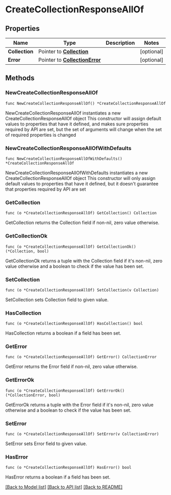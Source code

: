 # CreateCollectionResponseAllOf

## Properties

Name | Type | Description | Notes
------------ | ------------- | ------------- | -------------
**Collection** | Pointer to [**Collection**](Collection.md) |  | [optional] 
**Error** | Pointer to [**CollectionError**](CollectionError.md) |  | [optional] 

## Methods

### NewCreateCollectionResponseAllOf

`func NewCreateCollectionResponseAllOf() *CreateCollectionResponseAllOf`

NewCreateCollectionResponseAllOf instantiates a new CreateCollectionResponseAllOf object
This constructor will assign default values to properties that have it defined,
and makes sure properties required by API are set, but the set of arguments
will change when the set of required properties is changed

### NewCreateCollectionResponseAllOfWithDefaults

`func NewCreateCollectionResponseAllOfWithDefaults() *CreateCollectionResponseAllOf`

NewCreateCollectionResponseAllOfWithDefaults instantiates a new CreateCollectionResponseAllOf object
This constructor will only assign default values to properties that have it defined,
but it doesn't guarantee that properties required by API are set

### GetCollection

`func (o *CreateCollectionResponseAllOf) GetCollection() Collection`

GetCollection returns the Collection field if non-nil, zero value otherwise.

### GetCollectionOk

`func (o *CreateCollectionResponseAllOf) GetCollectionOk() (*Collection, bool)`

GetCollectionOk returns a tuple with the Collection field if it's non-nil, zero value otherwise
and a boolean to check if the value has been set.

### SetCollection

`func (o *CreateCollectionResponseAllOf) SetCollection(v Collection)`

SetCollection sets Collection field to given value.

### HasCollection

`func (o *CreateCollectionResponseAllOf) HasCollection() bool`

HasCollection returns a boolean if a field has been set.

### GetError

`func (o *CreateCollectionResponseAllOf) GetError() CollectionError`

GetError returns the Error field if non-nil, zero value otherwise.

### GetErrorOk

`func (o *CreateCollectionResponseAllOf) GetErrorOk() (*CollectionError, bool)`

GetErrorOk returns a tuple with the Error field if it's non-nil, zero value otherwise
and a boolean to check if the value has been set.

### SetError

`func (o *CreateCollectionResponseAllOf) SetError(v CollectionError)`

SetError sets Error field to given value.

### HasError

`func (o *CreateCollectionResponseAllOf) HasError() bool`

HasError returns a boolean if a field has been set.


[[Back to Model list]](../README.md#documentation-for-models) [[Back to API list]](../README.md#documentation-for-api-endpoints) [[Back to README]](../README.md)


